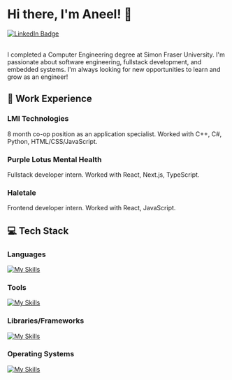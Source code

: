 <!--
**aneelatwal/aneelatwal** is a ✨ _special_ ✨ repository because its `README.md` (this file) appears on your GitHub profile.

Here are some ideas to get you started:

- 🔭 I’m currently working on ...
- 🌱 I’m currently learning ...
- 👯 I’m looking to collaborate on ...
- 🤔 I’m looking for help with ...
- 💬 Ask me about ...
- 📫 How to reach me: ...
- 😄 Pronouns: ...
- ⚡ Fun fact: ...
-->

# Hi there, I'm Aneel! 👋

<div id="badges">
  <a href="https://www.linkedin.com/in/aneelatwal/">
    <img src="https://img.shields.io/badge/LinkedIn-blue?style=for-the-badge&logo=linkedin&logoColor=white" alt="LinkedIn Badge"/>
  </a>
</div>
<br>

I completed a Computer Engineering degree at Simon Fraser University. I'm passionate about software engineering, fullstack development, and embedded systems. I'm always looking for new opportunities to learn and grow as an engineer!

## 💼 Work Experience

### LMI Technologies

8 month co-op position as an application specialist. Worked with C++, C#, Python, HTML/CSS/JavaScript.

### Purple Lotus Mental Health

Fullstack developer intern. Worked with React, Next.js, TypeScript.

### Haletale

Frontend developer intern. Worked with React, JavaScript.


## 💻 Tech Stack

### Languages
[![My Skills](https://skillicons.dev/icons?i=cpp,c,cs,python,java,ts,js,html,css,matlab)](https://skillicons.dev)

### Tools
[![My Skills](https://skillicons.dev/icons?i=git,arduino,raspberrypi,postgres,mongodb,vscode,visualstudio,androidstudio,pycharm,latex,figma)](https://skillicons.dev)

### Libraries/Frameworks
[![My Skills](https://skillicons.dev/icons?i=react,nextjs,aws,docker,pytorch,dotnet,tailwind)](https://skillicons.dev)

### Operating Systems
[![My Skills](https://skillicons.dev/icons?i=apple,windows,linux)](https://skillicons.dev)
